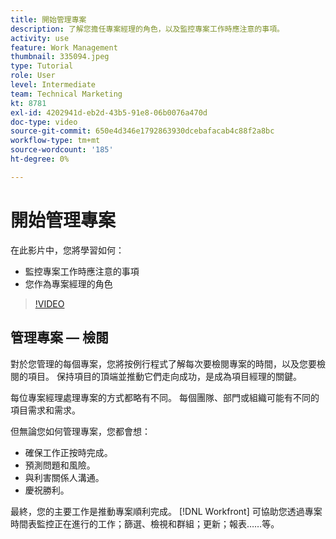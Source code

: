 ```yaml
---
title: 開始管理專案
description: 了解您擔任專案經理的角色，以及監控專案工作時應注意的事項。
activity: use
feature: Work Management
thumbnail: 335094.jpeg
type: Tutorial
role: User
level: Intermediate
team: Technical Marketing
kt: 8781
exl-id: 4202941d-eb2d-43b5-91e8-06b0076a470d
doc-type: video
source-git-commit: 650e4d346e1792863930dcebafacab4c88f2a8bc
workflow-type: tm+mt
source-wordcount: '185'
ht-degree: 0%

---
```


# 開始管理專案

在此影片中，您將學習如何：

* 監控專案工作時應注意的事項
* 您作為專案經理的角色

>[!VIDEO](https://video.tv.adobe.com/v/335094/?quality=12&learn=on)

## 管理專案 — 檢閱

對於您管理的每個專案，您將按例行程式了解每次要檢閱專案的時間，以及您要檢閱的項目。 保持項目的頂端並推動它們走向成功，是成為項目經理的關鍵。

每位專案經理處理專案的方式都略有不同。 每個團隊、部門或組織可能有不同的項目需求和需求。

但無論您如何管理專案，您都會想：

* 確保工作正按時完成。
* 預測問題和風險。
* 與利害關係人溝通。
* 慶祝勝利。

最終，您的主要工作是推動專案順利完成。 [!DNL Workfront] 可協助您透過專案時間表監控正在進行的工作；篩選、檢視和群組；更新；報表……等。

<!---
learn more urls
3 universal principles of project management
What is a project manager?
Project management knowledge areas
9 best practices for effective project management
10 work management problems and how to solve them
--->
